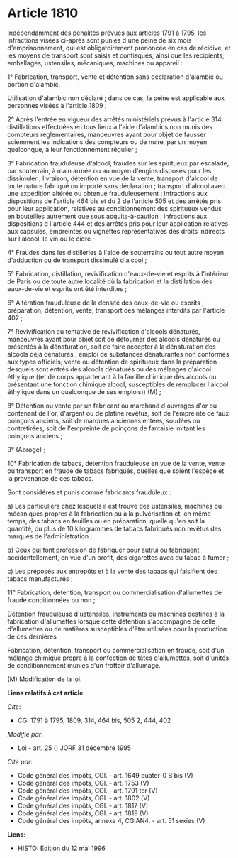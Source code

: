 # Article 1810

Indépendamment des pénalités prévues aux articles 1791 à 1795, les infractions visées ci-après sont punies d'une peine de six
mois d'emprisonnement, qui est obligatoirement prononcée en cas de récidive, et les moyens de transport sont saisis et
confisqués, ainsi que les récipients, emballages, ustensiles, mécaniques, machines ou appareil :

1° Fabrication, transport, vente et détention sans déclaration d'alambic ou portion d'alambic.

Utilisation d'alambic non déclaré ; dans ce cas, la peine est applicable aux personnes visées à l'article 1809 ;

2° Après l'entrée en vigueur des arrêtés ministériels prévus à l'article 314, distillations effectuées en tous lieux à l'aide
d'alambics non munis des compteurs réglementaires, manoeuvres ayant pour objet de fausser sciemment les indications des
compteurs ou de nuire, par un moyen quelconque, à leur fonctionnement régulier ;

3° Fabrication frauduleuse d'alcool, fraudes sur les spiritueux par escalade, par souterrain, à main armée ou au moyen
d'engins disposés pour les dissimuler ; livraison, détention en vue de la vente, transport d'alcool de toute nature fabriqué
ou importé sans déclaration ; transport d'alcool avec une expédition altérée ou obtenue frauduleusement ; infractions aux
dispositions de l'article 464 bis et du 2 de l'article 505 et des arrêtés pris pour leur application, relatives au
conditionnement des spiritueux vendus en bouteilles autrement que sous acquits-à-caution ; infractions aux dispositions d
l'article 444 et des arrêtés pris pour leur application relatives aux capsules, empreintes ou vignettes représentatives des
droits indirects sur l'alcool, le vin ou le cidre ;

4° Fraudes dans les distilleries à l'aide de souterrains ou tout autre moyen d'adduction ou de transport dissimulé d'alcool ;

5° Fabrication, distillation, revivification d'eaux-de-vie et esprits à l'intérieur de Paris ou de toute autre localité où la
fabrication et la distillation des eaux-de-vie et esprits ont été interdites ;

6° Altération frauduleuse de la densité des eaux-de-vie ou esprits ; préparation, détention, vente, transport des mélanges
interdits par l'article 402 ;

7° Revivification ou tentative de revivification d'alcools dénaturés, manoeuvres ayant pour objet soit de détourner des
alcools dénaturés ou présentés à la dénaturation, soit de faire accepter à la dénaturation des alcools déjà dénaturés ;
emploi de substances dénaturantes non conformes aux types officiels; vente ou détention de spiritueux dans la préparation
desquels sont entrés des alcools dénaturés ou des mélanges d'alcool éthylique ((et de corps appartenant à la famille chimique
des alcools ou présentant une fonction chimique alcool, susceptibles de remplacer l'alcool éthylique dans un quelconque de
ses emplois)) (M) ;

8° Détention ou vente par un fabricant ou marchand d'ouvrages d'or ou contenant de l'or, d'argent ou de platine revêtus, soit
de l'empreinte de faux poinçons anciens, soit de marques anciennes entées, soudées ou contretirées, soit de l'empreinte de
poinçons de fantaisie imitant les poinçons anciens ;

9° (Abrogé) ;

10° Fabrication de tabacs, détention frauduleuse en vue de la vente, vente ou transport en fraude de tabacs fabriqués,
quelles que soient l'espèce et la provenance de ces tabacs.

Sont considérés et punis comme fabricants frauduleux :

a) Les particuliers chez lesquels il est trouvé des ustensiles, machines ou mécaniques propres à la fabrication ou à la
pulvérisation et, en même temps, des tabacs en feuilles ou en préparation, quelle qu'en soit la quantité, ou plus de 10
kilogrammes de tabacs fabriqués non revêtus des marques de l'administration ;

b) Ceux qui font profession de fabriquer pour autrui ou fabriquent accidentellement, en vue d'un profit, des cigarettes avec
du tabac à fumer ;

c) Les préposés aux entrepôts et à la vente des tabacs qui falsifient des tabacs manufacturés ;

11° Fabrication, détention, transport ou commercialisation d'allumettes de fraude conditionnées ou non ;

Détention frauduleuse d'ustensiles, instruments ou machines destinés à la fabrication d'allumettes lorsque cette détention
s'accompagne de celle d'allumettes ou de matières susceptibles d'être utilisées pour la production de ces dernières 

Fabrication, détention, transport ou commercialisation en fraude, soit d'un mélange chimique propre à la confection de têtes
d'allumettes, soit d'unités de conditionnement munies d'un frottoir d'allumage.

(M) Modification de la loi.

**Liens relatifs à cet article**

_Cite_:

  - CGI 1791 à 1795, 1809, 314, 464 bis, 505 2, 444, 402

_Modifié par_:

  - Loi - art. 25 () JORF 31 décembre 1995

_Cité par_:

  - Code général des impôts, CGI. - art. 1649 quater-0 B bis (V)
  - Code général des impôts, CGI. - art. 1753 (V)
  - Code général des impôts, CGI. - art. 1791 ter (V)
  - Code général des impôts, CGI. - art. 1802 (V)
  - Code général des impôts, CGI. - art. 1817 (V)
  - Code général des impôts, CGI. - art. 1819 (V)
  - Code général des impôts, annexe 4, CGIAN4. - art. 51 sexies (V)

**Liens**:

  - HISTO: Edition du 12 mai 1996

